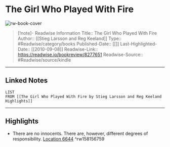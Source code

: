 # The Girl Who Played With Fire

![rw-book-cover](https://images-na.ssl-images-amazon.com/images/I/61PlJJX191L._SL200_.jpg)
<br>
>[!note]- Readwise Information
>Title:: The Girl Who Played With Fire
>Author:: [[Stieg Larsson and Reg Keeland]]
>Type:: #Readwise/category/books
>Published-Date:: [[]]
>Last-Highlighted-Date:: [[2010-09-08]]
>Readwise-Link:: https://readwise.io/bookreview/8277651
>Readwise-Source:: #Readwise/source/kindle
--- 

## Linked Notes
```dataview
LIST
FROM [[The Girl Who Played With Fire by Stieg Larsson and Reg Keeland Highlights]]
```

---

## Highlights
- There are no innocents. There are, however, different degrees of responsibility. [Location 6644](https://readwise.io/open/158156759) ^rw158156759
